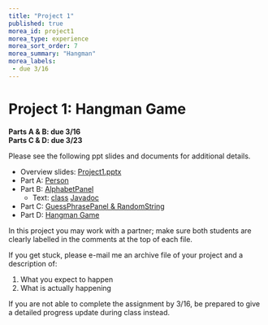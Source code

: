 ```yaml
---
title: "Project 1"
published: true
morea_id: project1
morea_type: experience
morea_sort_order: 7
morea_summary: "Hangman"
morea_labels:
 - due 3/16
---
```


# Project 1: Hangman Game

**Parts A & B: due 3/16**<BR>
**Parts C & D: due 3/23**

Please see the following ppt slides and documents for additional details.

* Overview slides: [Project1.pptx](project1/Project1.pptx)
* Part A: [Person](project1/A-Person.docx)
* Part B: [AlphabetPanel](project1/B-AlphabetPanel.docx)
  * Text: [class](project1/Text.java) [Javadoc](project1/Text.html)
* Part C: [GuessPhrasePanel & RandomString](project1/C-GuessPhrasePanel.docx)
* Part D: [Hangman Game](project1/D-HangmanGame.docx)

In this project you may work with a partner; make sure both students are clearly labelled in the comments at the top of each file.

If you get stuck, please e-mail me an archive file of your project and a description of:

  1. What you expect to happen
  1. What is actually happening
  
If you are not able to complete the assignment by 3/16, be prepared to give a detailed progress update during class instead.